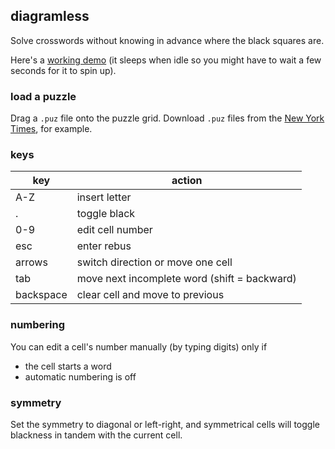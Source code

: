 ## diagramless

Solve crosswords without knowing in advance where the black squares are.

Here's a [working demo](https://diagramless.herokuapp.com) (it sleeps when idle so you might have to wait a few seconds for it to spin up).

### load a puzzle

Drag a `.puz` file onto the puzzle grid. Download `.puz` files from the [New York Times](https://www.nytimes.com/crosswords), for example. 

### keys

|key|action|
|---|---|
|A-Z|insert letter|
|.|toggle black|
|0-9|edit cell number|
|esc|enter rebus|
|arrows|switch direction or move one cell|
|tab|move next incomplete word (shift = backward)|
|backspace|clear cell and move to previous|

### numbering

You can edit a cell's number manually (by typing digits) only if
- the cell starts a word
- automatic numbering is off

### symmetry

Set the symmetry to diagonal or left-right, and symmetrical cells will toggle blackness in tandem with the current cell.

